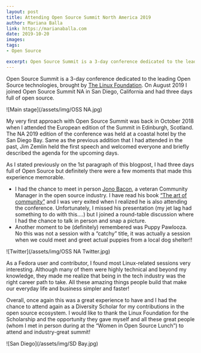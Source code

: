 ```yaml
---
layout: post
title: Attending Open Source Summit North America 2019
author: Mariana Balla
link: https://marianaballa.com
date: 2019-10-20
images: 
tags:
- Open Source

excerpt: Open Source Summit is a 3-day conference dedicated to the leading Open Source technologies, brought by The Linux Foundation. On August 2019 I joined Open Source Summit NA in San Diego, California and had three days full of … open source. 
---
```


Open Source Summit is a 3-day conference dedicated to the leading Open Source technologies, brought by [The Linux Foundation](https://www.linuxfoundation.org). On August 2019 I joined Open Source Summit NA in San Diego, California and had three days full of open source.

![Main stage](/assets/img/OSS NA.jpg)

My very first approach with Open Source Summit was back in October 2018 when I attended the European edition of the Summit in Edinburgh, Scotland. The NA 2019 edition of the conference was held at a coastal hotel by the San Diego Bay.
Same as the previous addition that I had attended in the past, Jim Zemlin held the first speech and welcomed everyone and briefly described the agenda for the upcoming days.

As I stated previously on the 1st paragraph of this blogpost, I had three days full of Open Source but definitely there were a few moments that made this experience memorable. 
* I had the chance to meet in person [Jono Bacon](https://www.jonobacon.com/), a veteran Community Manager in the open source industry. I have read his book [“The art of community”](https://www.jonobacon.com/books/) and I was very exited when I realized he is also attending the conference. Unfortunately, I missed his presentation (my jet lag had something to do with this....) but I joined a round-table discussion where I had the chance to talk in person and snap a picture.
* Another moment to be (definitely) remembered was Puppy Pawlooza. No this was not a session with a “catchy” title, it was actually a session when we could meet and greet actual puppies from a local dog shelter!! 

![Twitter](/assets/img/OSS NA Twitter.jpg)

As a Fedora user and contributor, I found most Linux-related sessions very interesting. Although many of them were highly technical and beyond my knowledge, they made me realize that being in the tech industry was the right career path to take. All these amazing things people build that make our everyday life and business simpler and faster!

Overall, once again this was a great experience to have and I had the chance to attend again as a Diversity Scholar for my contributions in the open source ecosystem. I would like to thank the Linux Foundation for the Scholarship and the opportunity they gave myself and all these great people (whom I met in person during at the “Women in Open Source Lunch”) to attend and industry-great summit!  

![San Diego](/assets/img/SD Bay.jpg)
